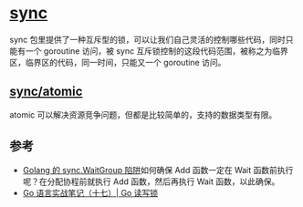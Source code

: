 # [sync](https://golang.org/pkg/sync/)

sync 包里提供了一种互斥型的锁，可以让我们自己灵活的控制哪些代码，同时只能有一个 goroutine 访问，被 sync 互斥锁控制的这段代码范围，被称之为临界区，临界区的代码，同一时间，只能又一个 goroutine 访问。

## [sync/atomic](https://golang.org/pkg/sync/atomic/)

atomic 可以解决资源竞争问题，但都是比较简单的，支持的数据类型有限。

## 参考

- [Golang 的 sync.WaitGroup 陷阱](http://lessisbetter.site/2018/10/29/Golang-trap-of-waitgroup/)如何确保 Add 函数一定在 Wait 函数前执行呢？在分配协程前就执行 Add 函数，然后再执行 Wait 函数，以此确保。
- [Go 语言实战笔记（十七）| Go 读写锁](https://www.flysnow.org/2017/05/03/go-in-action-go-read-write-lock.html)
